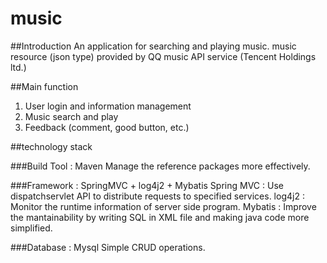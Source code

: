 # music

##Introduction
An application for searching and playing music.
music resource (json type) provided by QQ music API service (Tencent Holdings ltd.)

##Main function 
1. User login and information management
2. Music search and play 
3. Feedback (comment, good button, etc.)


##technology stack

###Build Tool : Maven
    Manage the reference packages more effectively.
   
###Framework : SpringMVC + log4j2 + Mybatis
    Spring MVC : Use dispatchservlet API to distribute requests to specified services.
    log4j2 : Monitor the runtime information of server side program.
    Mybatis : Improve the mantainability by writing SQL in XML file and making java code more simplified.
    
###Database : Mysql 
    Simple CRUD operations.


    
   
    
    
            

            



